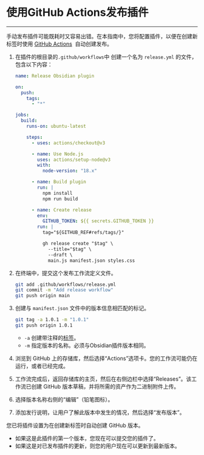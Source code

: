 <!--
 * @Author: Raistlind johnd0712@gmail.com
 * @Date: 2024-01-18 10:18:00
 * @LastEditors: Raistlind
 * @LastEditTime: 2024-01-18 10:18:00
 * @Description: 
-->

# 使用GitHub Actions发布插件
---
手动发布插件可能既耗时又容易出错。在本指南中，您将配置插件，以便在创建新标签时使用 [GitHub Actions](https://github.com/features/actions)  自动创建发布。

1. 在插件的根目录的`.github/workflows`中 创建一个名为 `release.yml` 的文件，包含以下内容：
    
    ```yml
    name: Release Obsidian plugin
    
    on:
      push:
        tags:
          - "*"
    
    jobs:
      build:
        runs-on: ubuntu-latest
    
        steps:
          - uses: actions/checkout@v3
    
          - name: Use Node.js
            uses: actions/setup-node@v3
            with:
              node-version: "18.x"
    
          - name: Build plugin
            run: |
              npm install
              npm run build
    
          - name: Create release
            env:
              GITHUB_TOKEN: ${{ secrets.GITHUB_TOKEN }}
            run: |
              tag="${GITHUB_REF#refs/tags/}"
    
              gh release create "$tag" \
                --title="$tag" \
                --draft \
                main.js manifest.json styles.css
    ```
    
2. 在终端中，提交这个发布工作流定义文件。
    
    ```bash
    git add .github/workflows/release.yml
    git commit -m "Add release workflow"
    git push origin main
    ```
    
3. 创建与 `manifest.json` 文件中的版本信息相匹配的标记。
    
    ```bash
    git tag -a 1.0.1 -m "1.0.1"
    git push origin 1.0.1
    ```
    
    - `-a` 创建带注释的[标签](https://git-scm.com/book/en/v2/Git-Basics-Tagging#_creating_tags)。
    - `-m` 指定版本的名称。必须与Obsidian插件版本相同。
4. 浏览到 GitHub 上的存储库，然后选择“Actions”选项卡。您的工作流可能仍在运行，或者已经完成。
    
5. 工作流完成后，返回存储库的主页，然后在右侧边栏中选择“Releases”。该工作流已创建 GitHub 版本草稿，并将所需的资产作为二进制附件上传。
    
6. 选择版本名称右侧的“编辑”（铅笔图标）。
    
7. 添加发行说明，让用户了解此版本中发生的情况，然后选择“发布版本”。
    

您已将插件设置为在创建新标签时自动创建 GitHub 版本。

- 如果这是此插件的第一个版本，您现在可以提交您的插件了。
- 如果这是对已发布插件的更新，则您的用户现在可以更新到最新版本。